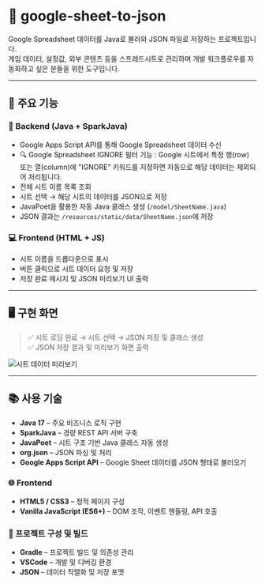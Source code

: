 # 📄 google-sheet-to-json

Google Spreadsheet 데이터를 Java로 불러와 JSON 파일로 저장하는 프로젝트입니다.  
게임 데이터, 설정값, 외부 콘텐츠 등을 스프레드시트로 관리하며 개발 워크플로우를 자동화하고 싶은 분들을 위한 도구입니다.

---

## 🚀 주요 기능

### 🔧 Backend (Java + SparkJava)
- Google Apps Script API를 통해 Google Spreadsheet 데이터 수신
- 🔍 Google Spreadsheet IGNORE 필터 기능 : Google 시트에서 특정 행(row) 또는 열(column)에 "IGNORE" 키워드를 지정하면 자동으로 해당 데이터는 제외되어 처리됩니다.
- 전체 시트 이름 목록 조회
- 시트 선택 → 해당 시트의 데이터를 JSON으로 저장
- JavaPoet을 활용한 자동 Java 클래스 생성 (`/model/SheetName.java`)
- JSON 결과는 `/resources/static/data/SheetName.json`에 저장

### 💻 Frontend (HTML + JS)
- 시트 이름을 드롭다운으로 표시
- 버튼 클릭으로 시트 데이터 요청 및 저장
- 저장 완료 메시지 및 JSON 미리보기 UI 출력

---

## 🖥️ 구현 화면

> ✅ 시트 로딩 완료 → 시트 선택 → JSON 저장 및 클래스 생성  
> ✅ JSON 저장 결과 및 미리보기 화면 출력

![시트 데이터 미리보기](./resources/static/data/screenshots/sheet-preview.png)

---
## 📚 사용 기술
- **Java 17** – 주요 비즈니스 로직 구현
- **SparkJava** – 경량 REST API 서버 구축
- **JavaPoet** – 시트 구조 기반 Java 클래스 자동 생성
- **org.json** – JSON 파싱 및 처리
- **Google Apps Script API** – Google Sheet 데이터를 JSON 형태로 불러오기

### 🌐 Frontend
- **HTML5 / CSS3** – 정적 페이지 구성
- **Vanilla JavaScript (ES6+)** – DOM 조작, 이벤트 핸들링, API 호출

### 📁 프로젝트 구성 및 빌드
- **Gradle** – 프로젝트 빌드 및 의존성 관리
- **VSCode** – 개발 및 디버깅 환경
- **JSON** – 데이터 직렬화 및 저장 포맷

